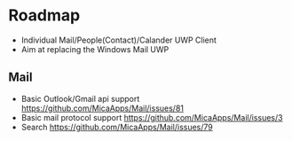 # Roadmap

- Individual Mail/People(Contact)/Calander UWP Client
- Aim at replacing the Windows Mail UWP

## Mail
- Basic Outlook/Gmail api support https://github.com/MicaApps/Mail/issues/81
- Basic mail protocol support https://github.com/MicaApps/Mail/issues/3
- Search https://github.com/MicaApps/Mail/issues/79
